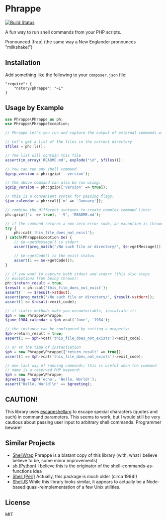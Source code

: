 # Phrappe
[![Build Status](https://travis-ci.org/nstory/phrappe.svg)](https://travis-ci.org/nstory/phrappe)

A fun way to run shell commands from your PHP scripts.

Pronounced |frap| (the same way a New Englander pronounces "milkshake!")

## Installation
Add something like the following to your `composer.json` file:
```
"require": {
    "nstory/phrappe": "~1"
}
```

## Usage by Example
```php
use Phrappe\Phrappe as ph;
use Phrappe\PhrappeException;

// Phrappe let's you run and capture the output of external commands with ease

// Let's get a list of the files in the current directory
$files = ph::ls();

// The list will contain this file
assert(in_array('README.md', explode("\n", $files)));

// You can run any shell command
$gzip_version = ph::gzip('--version');

// the above command can also be run using:
$gzip_version = ph::gzip(['version' => true]);

// this is a convenient syntax for passing flags:
$jan_calendar = ph::cal(['m' => 'January']);

// combine the different syntaxes to create complex command lines:
ph::gzip(['c' => true], '-9', 'README.md');

// if the command returns a non-zero error code, an exception is thrown
try {
    ph::cat('this_file_does_not_exist');
} catch(PhrappeException $e) {
    // $e->getMessage() is stderr
    assert(preg_match('/No such file or directory/', $e->getMessage()));

    // $e->getCode() is the exist status
    assert(1 == $e->getCode());
}

// if you want to capture both stdout and stderr (this also stops
// exceptions from being thrown):
ph::$return_result = true;
$result = ph::cat('this_file_does_not_exist');
assert('' == $result->stdout);
assert(preg_match('/No such file or directory/', $result->stderr));
assert(1 == $result->exit_code);

// if static methods make you uncomfortable, instatiate it:
$ph = new Phrappe\Phrappe;
$june_1984_calendar = $ph->cal('June', '1984');

// the instance can be configured by setting a property:
$ph->return_result = true;
assert(1 == $ph->cat('this_file_does_not_exists')->exit_code);

// or at the time of instantiation
$ph = new Phrappe\Phrappe(['return_result' => true]);
assert(1 == $ph->cat('this_file_does_not_exists')->exit_code);

// one last way of running commands; this is useful when the command
// name is a reserved PHP keyword:
$ph = new Phrappe\Phrappe;
$greeting = $ph('echo', 'Hello, World!');
assert("Hello, World!\n" == $greeting);
```

## CAUTION!
This library uses [escapeshellarg](http://php.net/manual/en/function.escapeshellarg.php) to escape special characters (quotes and such) in command parameters. This seems to work, but I would still be very cautious about passing user input to arbitrary shell commands. Programmer beware!

## Similar Projects

* [ShellWrap](https://github.com/MrRio/shellwrap) Phrappe is a blatant copy of this library (with, what I believe believe to be, some minor improvements)
* [sh (Python)](https://pypi.python.org/pypi/sh) I believe this is the originator of the shell-commands-as-functions idea
* [Shell (Perl)](http://search.cpan.org/~ferreira/Shell-0.72/Shell.pm) Actually, this package is much older (circa 1994!)
* [ShellJS](http://documentup.com/arturadib/shelljs) While this library looks similar, it appears to actually be a Node-based quasi-reimplementation of a few Unix utilities.

## License
MIT
